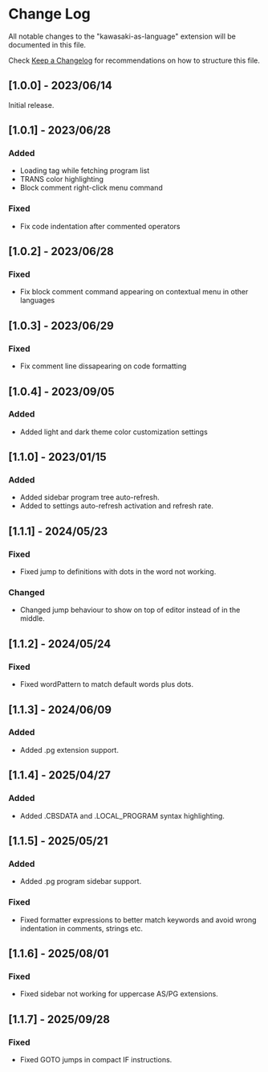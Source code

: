 # Change Log

All notable changes to the "kawasaki-as-language" extension will be documented in this file.

Check [Keep a Changelog](http://keepachangelog.com/) for recommendations on how to structure this file.

## [1.0.0] - 2023/06/14

Initial release.

## [1.0.1] - 2023/06/28

### Added

- Loading tag while fetching program list
- TRANS color highlighting
- Block comment right-click menu command

### Fixed

- Fix code indentation after commented operators

## [1.0.2] - 2023/06/28

### Fixed

- Fix block comment command appearing on contextual menu in other languages

## [1.0.3] - 2023/06/29

### Fixed

- Fix comment line dissapearing on code formatting

## [1.0.4] - 2023/09/05

### Added

- Added light and dark theme color customization settings

## [1.1.0] - 2023/01/15

### Added

- Added sidebar program tree auto-refresh.
- Added to settings auto-refresh activation and refresh rate.

## [1.1.1] - 2024/05/23

### Fixed

- Fixed jump to definitions with dots in the word not working.

### Changed

- Changed jump behaviour to show on top of editor instead of in the middle.

## [1.1.2] - 2024/05/24

### Fixed

- Fixed wordPattern to match default words plus dots.

## [1.1.3] - 2024/06/09

### Added

- Added .pg extension support.

## [1.1.4] - 2025/04/27

### Added

- Added .CBSDATA and .LOCAL_PROGRAM syntax highlighting.

## [1.1.5] - 2025/05/21

### Added

- Added .pg program sidebar support.

### Fixed

- Fixed formatter expressions to better match keywords and avoid wrong indentation in comments, strings etc.

## [1.1.6] - 2025/08/01

### Fixed

- Fixed sidebar not working for uppercase AS/PG extensions.

## [1.1.7] - 2025/09/28

### Fixed

- Fixed GOTO jumps in compact IF instructions.